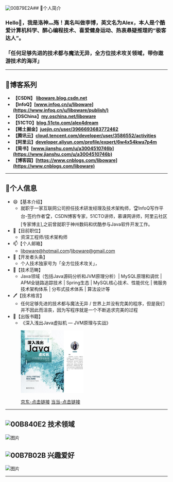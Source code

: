 ![00B79E2A](https://github.com/Liboware/liboware/assets/18031935/3aa3d904-45f7-4dab-8de0-0a8c484850c9)## 🤔个人简介

### Hello👋，我是洛神灬殇！真名叫做李博，英文名为Alex，本人是个酷爱计算机科学、醉心编程技术、喜爱健身运动、热衷悬疑推理的“极客达人”。

### 「**任何足够先进的技术都与魔法无异，全方位技术攻关领域，带你遨游技术的海洋**」

---

## 🌱博客系列

+ **【CSDN】 [liboware.blog.csdn.net](https://liboware.blog.csdn.net)**
+ **【InfoQ】[www.infoq.cn/u/liboware](https://www.infoq.cn/u/liboware/publish/)**
+ **【OSChina】[my.oschina.net/liboware](https://my.oschina.net/liboware/)**
+ **【51CTO】[blog.51cto.com/alex4dream](https://blog.51cto.com/alex4dream)**
+ **【稀土掘金】[juejin.cn/user/3966693683772462](https://juejin.cn/user/3966693683772462)**
+ **【腾讯云】[cloud.tencent.com/developer/user/3586552/activities](https://cloud.tencent.com/developer/user/3586552/activities)**
+ **【阿里云】[developer.aliyun.com/profile/expert/6w4x54kwa7p4m](https://developer.aliyun.com/profile/expert/6w4x54kwa7p4m)**
+ **【简书】[www.jianshu.com/u/a3004510746b](https://www.jianshu.com/u/a3004510746b)**
+ **【博客园】[https://www.cnblogs.com/liboware](https://www.cnblogs.com/liboware)**

---

## 🔭个人信息

- 😄【基本介绍】 
  - 就职于一家互联网公司担任技术研发经理及技术架构师，🏆InfoQ写作平台-签约作者🏆，CSDN博客专家，51CTO讲师，慕课网讲师，阿里云社区[专家博主],之前曾就职于神州数码和优酷参与Java软件开发工作。
- 👯【目前职位】
  - 资深工程师/技术架构师
- 📫【个人邮箱】
  - liboware@hotmail.com/liboware@gmail.com 
- 💬【开发者头条】
  - 个人技术独家号为「全方位技术攻关」， 
- 🌱【技术范畴】
  - Java领域（包括Java源码分析和JVM原理分析）| MySQL原理和调优 | APM全链路追踪技术 | Spring生态 | MySQL核心技术、性能优化 | 微服务技术架构体系 | 分布式技术体系 | 算法设计等
- 🖊【技术格言】
  - 任何足够先进的技术都与魔法无异 / 世界上并没有完美的程序，但是我们并不因此而沮丧，因为写程序就是一个不断追求完美的过程
- 📕【出版书籍】
  - 《深入浅出Java虚拟机 — JVM原理与实战》
      <p class="text-left">
			  <a href="https://item.jd.com/13762401.html" target="_blank"><img src="book2.jpg" width="195" height="195" alt=""></a>
      </p>
		  <p class="text-left">
			  <a href="https://item.jd.com/13762401.html" target="_blank">京东-点击链接</a>
			  <a href="http://product.dangdang.com/29583403.html" target="_blank">当当-点击链接</a>			
     </p>

---

## ![00B840E2](https://github.com/Liboware/liboware/assets/18031935/864f846f-6e8f-40f2-9195-792ac24d9da1) 技术领域

![图片](https://user-images.githubusercontent.com/18031935/231723783-154bf275-e3af-452f-bf8b-e2efd32373e1.png)

## ![00B7B02B](https://github.com/Liboware/liboware/assets/18031935/c8d5f113-cb21-4cab-a47e-1c0c01ceb776) 兴趣爱好

![图片](https://user-images.githubusercontent.com/18031935/232239272-e6d12ae6-66f5-4ef6-96e4-21001dc721cc.png)

---





